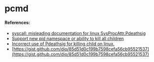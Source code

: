 # pcmd

#### References:
- [syscall: misleading documentation for linux SysProcAttr.Pdeathsig](https://github.com/golang/go/issues/27505)
- [Support new pid namespace or ability to kill all children](https://github.com/rootless-containers/rootlesskit/issues/65)
- [Incorrect use of Pdeathsig for killing child on linux.](https://github.com/tetratelabs/func-e/issues/173#issuecomment-919261190)
- [https://gist.github.com/dio/85d51d0c199b7598cefa56cb95521537](https://gist.github.com/dio/85d51d0c199b7598cefa56cb95521537)
